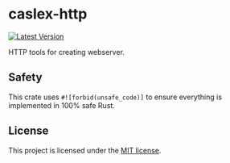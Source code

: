# caslex-http

[![Latest Version](https://img.shields.io/crates/v/caslex-http.svg)](https://crates.io/crates/caslex-http)

HTTP tools for creating webserver.

## Safety

This crate uses `#![forbid(unsafe_code)]` to ensure everything is implemented in 100% safe Rust.

## License

This project is licensed under the [MIT license](https://github.com/mkbeh/caslex/tree/main/caslex/LICENSE).
